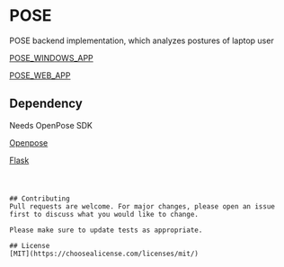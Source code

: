 # POSE

POSE backend implementation, which analyzes postures of laptop user

[POSE_WINDOWS_APP](https://github.com/gatherheart/POSE_APP)

[POSE_WEB_APP](https://github.com/gatherheart/POSE_WEB)

## Dependency

Needs OpenPose SDK

[Openpose](https://github.com/CMU-Perceptual-Computing-Lab/openpose)

[Flask](https://flask.palletsprojects.com/en/1.1.x/)


#
```

## Contributing
Pull requests are welcome. For major changes, please open an issue first to discuss what you would like to change.

Please make sure to update tests as appropriate.

## License
[MIT](https://choosealicense.com/licenses/mit/)
